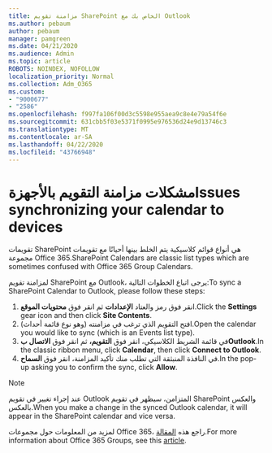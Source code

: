 ```yaml
---
title: مزامنة تقويم SharePoint الخاص بك مع Outlook
ms.author: pebaum
author: pebaum
manager: pamgreen
ms.date: 04/21/2020
ms.audience: Admin
ms.topic: article
ROBOTS: NOINDEX, NOFOLLOW
localization_priority: Normal
ms.collection: Adm_O365
ms.custom:
- "9000677"
- "2586"
ms.openlocfilehash: f997fa106f00d3c5598e955aea9c8e4e79a54f6e
ms.sourcegitcommit: 631cbb5f03e5371f0995e976536d24e9d13746c3
ms.translationtype: MT
ms.contentlocale: ar-SA
ms.lasthandoff: 04/22/2020
ms.locfileid: "43766948"
---
```

# <a name="issues-synchronizing-your-calendar-to-devices"></a><span data-ttu-id="7c7c6-102">مشكلات مزامنة التقويم بالأجهزة</span><span class="sxs-lookup"><span data-stu-id="7c7c6-102">Issues synchronizing your calendar to devices</span></span>

<span data-ttu-id="7c7c6-103">تقويمات SharePoint هي أنواع قوائم كلاسيكية يتم الخلط بينها أحيانًا مع تقويمات مجموعة Office 365.</span><span class="sxs-lookup"><span data-stu-id="7c7c6-103">SharePoint Calendars are classic list types which are sometimes confused with Office 365 Group Calendars.</span></span>

<span data-ttu-id="7c7c6-104">لمزامنة تقويم SharePoint مع Outlook، يرجى اتباع الخطوات التالية:</span><span class="sxs-lookup"><span data-stu-id="7c7c6-104">To sync a SharePoint Calendar to Outlook, please follow these steps:</span></span>

1. <span data-ttu-id="7c7c6-105">انقر فوق رمز والعتاد **الإعدادات** ثم انقر فوق **محتويات الموقع**.</span><span class="sxs-lookup"><span data-stu-id="7c7c6-105">Click the **Settings** gear icon and then click **Site Contents**.</span></span>
2. <span data-ttu-id="7c7c6-106">افتح التقويم الذي ترغب في مزامنته (وهو نوع قائمة أحداث).</span><span class="sxs-lookup"><span data-stu-id="7c7c6-106">Open the calendar you would like to sync (which is an Events list type).</span></span>
3. <span data-ttu-id="7c7c6-107">في قائمة الشريط الكلاسيكي، انقر فوق **التقويم،** ثم انقر فوق **الاتصال بOutlook**.</span><span class="sxs-lookup"><span data-stu-id="7c7c6-107">In the classic ribbon menu, click **Calendar**, then click **Connect to Outlook**.</span></span>
4. <span data-ttu-id="7c7c6-108">في النافذة المنبثقة التي تطلب منك تأكيد المزامنة، انقر فوق **السماح**.</span><span class="sxs-lookup"><span data-stu-id="7c7c6-108">In the pop-up asking you to confirm the sync, click **Allow**.</span></span>

>[!Note]
> <span data-ttu-id="7c7c6-109">عند إجراء تغيير في تقويم Outlook المتزامن، سيظهر في تقويم SharePoint والعكس بالعكس.</span><span class="sxs-lookup"><span data-stu-id="7c7c6-109">When you make a change in the synced Outlook calendar, it will appear in the SharePoint calendar and vice versa.</span></span>

<span data-ttu-id="7c7c6-110">لمزيد من المعلومات حول مجموعات Office 365، راجع هذه [المقالة](https://support.office.com/article/Learn-about-Office-365-groups-b565caa1-5c40-40ef-9915-60fdb2d97fa2).</span><span class="sxs-lookup"><span data-stu-id="7c7c6-110">For more information about Office 365 Groups, see this [article](https://support.office.com/article/Learn-about-Office-365-groups-b565caa1-5c40-40ef-9915-60fdb2d97fa2).</span></span>
